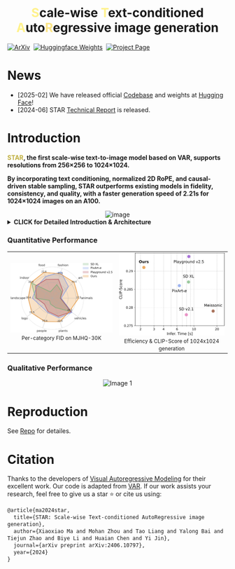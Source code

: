 <div align="center">
    <h1> 
        <span style="color:rgb(255, 242, 140);">S</span>cale-wise 
        <span style="color:rgb(255, 242, 140);">T</span>ext-conditioned 
        <span style="color:rgb(255, 242, 140);">A</span>uto<span style="color:rgb(251, 228, 134);">R</span>egressive image generation
    </h1>
</div>


[![ArXiv](https://img.shields.io/badge/ArXiv-2406.10797-b31b1b.svg)](https://arxiv.org/abs/2406.10797)&nbsp;
[![Huggingface Weights](https://img.shields.io/badge/%F0%9F%A4%97%20Weights-STAR/star-yellow)](https://huggingface.co/taocrayon/STAR)&nbsp;
[![Project Page](https://img.shields.io/badge/Github-Project_Page-blue)](https://github.com/DavinciXLab/STAR-T2I)&nbsp;


# News

- [2025-02] We have released official [Codebase](https://github.com/DavinciXLab/STAR-T2I) and weights at [Hugging Face](https://huggingface.co/taocrayon/STAR)!
- [2024-06] STAR [Technical Report](https://arxiv.org/abs/2406.10797) is released.

#  Introduction
<!-- STAR, a novel scale-wise text-to-image model, is the first to extend the category-based VAR model from a 256-pixel resolution to a 1024-pixel resolution for text-to-image synthesis. -->
<b><font color="color:rgb(255, 242, 140)">STAR</font>, the first scale-wise text-to-image model based on VAR, supports resolutions from 256×256 to 1024×1024.

By incorporating text conditioning, normalized 2D RoPE, and causal-driven stable sampling, STAR outperforms existing models in fidelity, consistency, and quality, with a faster generation speed of 2.21s for 1024×1024 images on an A100.</b>


<div align="center">
<img alt="image" src="assets/results_star.jpg" style="width:90%;">
</div>
</div>

<details><summary><b>CLICK for Detailed Introduction & Architecture</b></summary>
Unlike VAR, which focuses on a toy category-based auto-regressive generation for 256 images, STAR explores the potential of this scale-wise auto-regressive paradigm in real-world scenarios, aiming to make AR as effective as diffusion models. To achieve this, we: 
+ replace the single category token with a text encoder and cross-attention for detailed text guidance;
+ introduce cross-scale normalized RoPE to stabilize structural learning and reduce training costs, unleasing the power for high-resolution training; 
+ propose a new sampling method to overcome the intrinsic simultaneous sampling issue in AR models. While these approaches have been (partially) explored to diffusion models, we are the first to validate and apply them in auto-regressive image generation, resulting in high-resolution, text-conditioned synthesis and can get StableDiffusion 2 performance.

<div align="center">
<img alt="image" src="assets/framework.png" style="width:90%;">
<p>framework of STAR</p>
</div>
</details>

### Quantitative Performance

<table style="border-collapse: collapse;">
  <tr>
    <td style="text-align: center; border: none;">
      <img src="assets/radar_fid.png" alt="Image 1" width="400">
      <br>
      <small>Per-category FID on MJHQ-30K</small>
    </td>
    <td style="text-align: center; border: none;">
      <img src="assets/scatter.png" alt="Image 2" width="400">
      <br>
      <small>Efficiency & CLIP-Score of 1024x1024 generation</small>
    </td>
  </tr>
</table>

### Qualitative Performance
<div style="text-align: center; width: 100%;">
    <img src="assets/visual_sota.jpg" alt="Image 1" style="width: 100%;">
</div>

<!-- ### More Ablations -->

# Reproduction
See [Repo](https://github.com/DavinciXLab/STAR-T2I) for detailes.

# Citation
Thanks to the developers of [Visual Autoregressive Modeling](https://arxiv.org/abs/2404.02905) for their excellent work. Our code is adapted from [VAR](https://github.com/FoundationVision/VAR).
If our work assists your research, feel free to give us a star ⭐ or cite us using:
```
@article{ma2024star,
  title={STAR: Scale-wise Text-conditioned AutoRegressive image generation}, 
  author={Xiaoxiao Ma and Mohan Zhou and Tao Liang and Yalong Bai and Tiejun Zhao and Biye Li and Huaian Chen and Yi Jin},
  journal={arXiv preprint arXiv:2406.10797},
  year={2024}
}
```